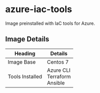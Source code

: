# azure-iac-tools

Image preinstalled with IaC tools for Azure.


## Image Details
| Heading | Details |
| --- | --- |
| Image Base | Centos 7 |
| Tools Installed | Azure CLI<br>Terraform<br>Ansible |

